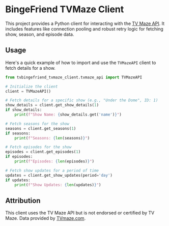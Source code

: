 # BingeFriend TVMaze Client

This project provides a Python client for interacting with the [TV Maze API](https://www.tvmaze.com/api). It includes features like connection pooling and robust retry logic for fetching show, season, and episode data.

## Usage

Here's a quick example of how to import and use the `TVMazeAPI` client to fetch details for a show.

```python
from tvbingefriend_tvmaze_client.tvmaze_api import TVMazeAPI

# Initialize the client
client = TVMazeAPI()

# Fetch details for a specific show (e.g., "Under the Dome", ID: 1)
show_details = client.get_show_details(1)
if show_details:
    print(f"Show Name: {show_details.get('name')}")

# Fetch seasons for the show
seasons = client.get_seasons(1)
if seasons:
    print(f"Seasons: {len(seasons)}")

# Fetch episodes for the show
episodes = client.get_episodes(1)
if episodes:
    print(f"Episodes: {len(episodes)}")

# Fetch show updates for a period of time
updates = client.get_show_updates(period='day')
if updates:
    print(f"Show Updates: {len(updates)}")
```

## Attribution

This client uses the TV Maze API but is not endorsed or certified by TV Maze. Data provided by [TVmaze.com](https://www.tvmaze.com/).